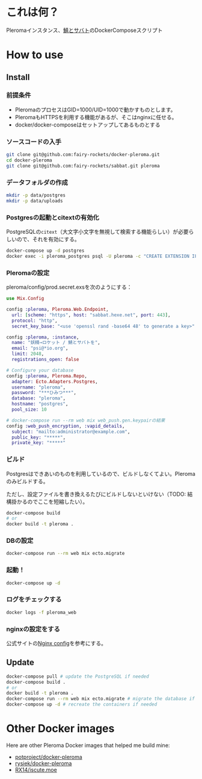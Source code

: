 # これは何？

Pleromaインスタンス、[鯖とサバト](https://sabbat.hexe.net/)のDockerComposeスクリプト

# How to use

## Install

### 前提条件

 - PleromaのプロセスはGID=1000/UID=1000で動かすものとします。
 - PleromaもHTTPSを利用する機能があるが、そこはnginxに任せる。
 - docker/docker-composeはセットアップしてあるものとする

### ソースコードの入手

```bash
git clone git@github.com:fairy-rockets/docker-pleroma.git
cd docker-pleroma
git clone git@github.com:fairy-rockets/sabbat.git pleroma
```

### データフォルダの作成

```bash
mkdir -p data/postgres
mkdir -p data/uploads
```

### Postgresの起動とcitextの有効化

PostgreSQLの`citext`（大文字小文字を無視して検索する機能らしい）が必要らしいので、それを有効にする。

```sh
docker-compose up -d postgres
docker exec -i pleroma_postgres psql -U pleroma -c "CREATE EXTENSION IF NOT EXISTS citext;"
```

### Pleromaの設定

pleroma/config/prod.secret.exsを次のようにする：

```exs
use Mix.Config

config :pleroma, Pleroma.Web.Endpoint,
  url: [scheme: "https", host: "sabbat.hexe.net", port: 443],
  protocol: "http",
  secret_key_base: "<use 'openssl rand -base64 48' to generate a key>"

config :pleroma, :instance,
  name: "妖精⊸ロケット / 鯖とサバトを",
  email: "psi@*io.org",
  limit: 2048,
  registrations_open: false

# Configure your database
config :pleroma, Pleroma.Repo,
  adapter: Ecto.Adapters.Postgres,
  username: "pleroma",
  password: "***ひみつ***",
  database: "pleroma",
  hostname: "postgres",
  pool_size: 10

# docker-compose run --rm web mix web_push.gen.keypairの結果
config :web_push_encryption, :vapid_details,
  subject: "mailto:administrator@example.com",
  public_key: "*****",
  private_key: "*****"

```

### ビルド

Postgresはできあいのものを利用しているので、ビルドしなくてよい。Pleromaのみビルドする。

ただし、設定ファイルを書き換えるたびにビルドしないといけない（TODO: 結構掛かるのでここを短縮したい）。

```sh
docker-compose build
# or
docker build -t pleroma .
```

### DBの設定

```sh
docker-compose run --rm web mix ecto.migrate
```

### 起動！

```bash
docker-compose up -d
```

### ログをチェックする

```bash
docker logs -f pleroma_web
```

### nginxの設定をする

公式サイトの[Nginx config](https://git.pleroma.social/pleroma/pleroma/blob/develop/installation/pleroma.nginx)を参考にする。

## Update

```sh
docker-compose pull # update the PostgreSQL if needed
docker-compose build .
# or
docker build -t pleroma .
docker-compose run --rm web mix ecto.migrate # migrate the database if needed
docker-compose up -d # recreate the containers if needed
```

# Other Docker images

Here are other Pleroma Docker images that helped me build mine:

- [potproject/docker-pleroma](https://github.com/potproject/docker-pleroma)
- [rysiek/docker-pleroma](https://git.pleroma.social/rysiek/docker-pleroma)
- [RX14/iscute.moe](https://github.com/RX14/kurisu.rx14.co.uk/blob/master/services/iscute.moe/pleroma/Dockerfile)
